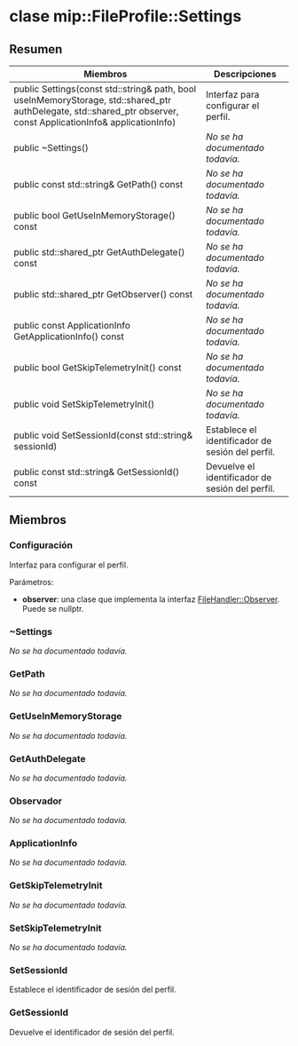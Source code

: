 # <a name="class-mipfileprofilesettings"></a>clase mip::FileProfile::Settings 
  
## <a name="summary"></a>Resumen
 Miembros                        | Descripciones                                
--------------------------------|---------------------------------------------
public Settings(const std::string& path, bool useInMemoryStorage, std::shared_ptr<AuthDelegate> authDelegate, std::shared_ptr<Observer> observer, const ApplicationInfo& applicationInfo)  |  Interfaz para configurar el perfil.
 public ~Settings()  | _No se ha documentado todavía._
 public const std::string& GetPath() const  | _No se ha documentado todavía._
 public bool GetUseInMemoryStorage() const  | _No se ha documentado todavía._
public std::shared_ptr<AuthDelegate> GetAuthDelegate() const  | _No se ha documentado todavía._
public std::shared_ptr<Observer> GetObserver() const  | _No se ha documentado todavía._
 public const ApplicationInfo GetApplicationInfo() const  | _No se ha documentado todavía._
 public bool GetSkipTelemetryInit() const  | _No se ha documentado todavía._
 public void SetSkipTelemetryInit()  | _No se ha documentado todavía._
 public void SetSessionId(const std::string& sessionId)  |  Establece el identificador de sesión del perfil.
 public const std::string& GetSessionId() const  |  Devuelve el identificador de sesión del perfil.
  
## <a name="members"></a>Miembros
  
### <a name="settings"></a>Configuración
Interfaz para configurar el perfil.

Parámetros:  
* **observer**: una clase que implementa la interfaz [FileHandler::Observer](class_mip_filehandler_observer.md). Puede se nullptr.


  
### <a name="settings"></a>~Settings
_No se ha documentado todavía._

  
### <a name="getpath"></a>GetPath
_No se ha documentado todavía._

  
### <a name="getuseinmemorystorage"></a>GetUseInMemoryStorage
_No se ha documentado todavía._

  
### <a name="getauthdelegate"></a>GetAuthDelegate
_No se ha documentado todavía._

  
### <a name="observer"></a>Observador
_No se ha documentado todavía._

  
### <a name="applicationinfo"></a>ApplicationInfo
_No se ha documentado todavía._

  
### <a name="getskiptelemetryinit"></a>GetSkipTelemetryInit
_No se ha documentado todavía._

  
### <a name="setskiptelemetryinit"></a>SetSkipTelemetryInit
_No se ha documentado todavía._

  
### <a name="setsessionid"></a>SetSessionId
Establece el identificador de sesión del perfil.
  
### <a name="getsessionid"></a>GetSessionId
Devuelve el identificador de sesión del perfil.